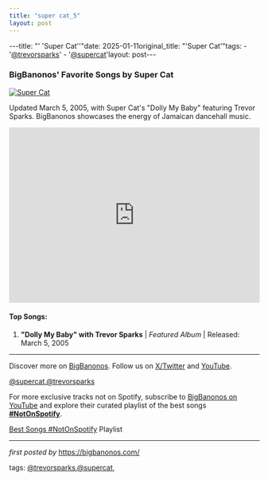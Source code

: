 ```yaml
---
title: "super cat_5"
layout: post
---
```

---title: "' 'Super Cat''"date: 2025-01-11original_title: "'Super Cat'"tags:  - '[@trevorsparks](/tags/trevorsparks/)'  - '[@supercat](/tags/supercat/)'layout: post---<h3>BigBanonos' Favorite Songs by Super Cat</h3><div > <a href="https://viberate-upload.ams3.cdn.digitaloceanspaces.com/prod/entity/artist/super-cat-TfzdS" target="_blank"> <img src="https://viberate-upload.ams3.cdn.digitaloceanspaces.com/prod/entity/artist/super-cat-TfzdS" alt="Super Cat"> </a></div><p>Updated March 5, 2005, with Super Cat's "Dolly My Baby" featuring Trevor Sparks. BigBanonos showcases the energy of Jamaican dancehall music.</p><iframe src="https://open.spotify.com/embed/playlist/2tMejR27Y9Kubro0SL6qNi?utm_source=generator" width="100%" height="352" frameBorder="0" allowfullscreen="" allow="autoplay; clipboard-write; encrypted-media; fullscreen; picture-in-picture" loading="lazy"></iframe><h4>Top Songs:</h4><ol> <li><strong>"Dolly My Baby" with Trevor Sparks</strong> | <em>Featured Album</em> | Released: March 5, 2005</li></ol><hr /><p>Discover more on <a href="https://bigbanonos.com/" target="_blank">BigBanonos</a>. Follow us on <a href="https://x.com/bigbanonos" target="_blank">X/Twitter</a> and <a href="https://www.youtube.com/[@BigBanonos](/tags/BigBanonos/)" target="_blank">YouTube</a>.</p><p>[@supercat](/tags/supercat/),[@trevorsparks](/tags/trevorsparks/)</p><!--Subscribe and Playlist Links--><div>    <p>For more exclusive tracks not on Spotify, subscribe to <a href="https://www.youtube.com/[@BigBanonos](/tags/BigBanonos/)" target="_blank">BigBanonos on YouTube</a> and explore their curated playlist of the best songs <strong>[#NotOnSpotify](/tags/NotOnSpotify/)</strong>.</p>    <p><a href="https://www.youtube.com/playlist?list=PLtuNtuTatqI0kFahUCbtbfenC_ET5O_tr" target="_blank">Best Songs [#NotOnSpotify](/tags/NotOnSpotify/) Playlist<br /></a></p></div><hr /><p><em>first posted by</em> <a href="https://bigbanonos.com/" rel="noopener" target="_new">https://bigbanonos.com/</a></p><p>tags: [@trevorsparks](/tags/trevorsparks/),[@supercat](/tags/supercat/),</p>